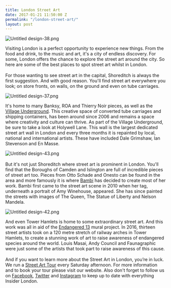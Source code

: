 ```yaml
---
title: London Street Art
date: 2017-01-21 11:50:00 Z
permalink: "/london-street-art/"
layout: post
---
```


![Untitled design-38.png](/uploads/Untitled%20design-38.png)

Visiting London is a perfect opportunity to experience new things. From the food and drink, to the music and art, it's a city of endless discovery. For some, London offers the chance to explore the street art around the city. So here are some of the best places to spot street art whilst in London.  \
 \
For those wanting to see street art in the capital, Shoreditch is always the first suggestion. And with good reason. You'll find street art everywhere you look; on store fronts, on walls, on the ground and even on tube carriages.

![Untitled design-37.png](/uploads/Untitled%20design-37.png)

It's home to many Banksy, ROA and Thierry Noir pieces, as well as the [Village Underground](http://www.villageunderground.co.uk). This creative space of converted tube carriages and shipping containers, has been around since 2006 and remains a space where creativity and culture can thrive. As part of the Village Underground, be sure to take a look at Holywell Lane. This wall is the largest dedicated street art wall in London and every three months it is repainted by local, national and international artists. These have included Dale Grimshaw, Ian Stevenson and En Masse. 

![Untitled design-43.png](/uploads/Untitled%20design-43.png)\
 \
But it's not just Shoreditch where street art is prominent in London. You'll find that the Boroughs of Camden and Islington are full of incredible pieces of street art too. Pieces from Otto Schade and Onesto can be found  in the area and more famously it is where [Bambi](https://www.instagram.com/therealbambistreetartist/) has decided to create most of her work.  Bambi first came to the street art scene in 2010 when her tag, underneath a portrait of Amy Winehouse, appeared. She has since painted the streets with images of The Queen, The Statue of Liberty and Nelson Mandela. 

![Untitled design-42.png](/uploads/Untitled%20design-42.png)

And even Tower Hamlets is home to some extraordinary  street art. And this work was all in aid of the [Endangered 13](http://humannatureshow.com/endangered13/) mural project. In 2016, thirteen street artists took on a 120 metre stretch of railway arches in Tower Hamlets, to create a stunning work of art to raise awareness of endangered species around the world. Louis Masai, Andy Council and Faunagraphic were just some of the artists that took part to raise awareness of this cause.  \
 \
And if you want to learn more about the Street Art in London, you’re in luck. We run a [Street Art Tour](http://www.insider-london.co.uk/tours/street-art/) every Saturday afternoon. For more information and to book your tour please visit our website. Also don't forget to follow us on [Facebook](https://www.facebook.com/insiderlondon/), [Twitter](https://twitter.com/insiderlondon) and [Instagram](https://www.instagram.com/insiderlondontours/) to keep up to date with everything Insider London.
